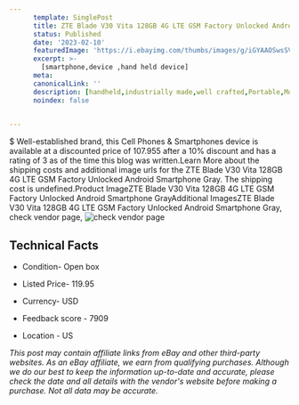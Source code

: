 ```yaml
---
      template: SinglePost
      title: ZTE Blade V30 Vita 128GB 4G LTE GSM Factory Unlocked Android Smartphone Gray
      status: Published
      date: '2023-02-10'
      featuredImage: 'https://i.ebayimg.com/thumbs/images/g/iGYAAOSwsSVjBCs3/s-l225.jpg'
      excerpt: >-
        [smartphone,device ,hand held device]
      meta:
      canonicalLink: ''
      description: [handheld,industrially made,well crafted,Portable,Mobile,Compact,Convenient,Lightweight,Maneuverable,Man-portable,Miniature,Carriable,Hand-held,Light,Holdable,Transportable,Mobile device,Pocket-sized,On-the-go,Wireless,Cordless,Compact size,Convenient size, smartphone,device ,hand held device]
      noindex: false

        
---
```

$
    Well-established brand, this Cell Phones & Smartphones device is available at a discounted price of 107.955 after a 10% discount and has a rating of 3 as of the time this blog was written.Learn More about the shipping costs and additional image urls for the ZTE Blade V30 Vita 128GB 4G LTE GSM Factory Unlocked Android Smartphone Gray. The shipping cost is undefined.Product ImageZTE Blade V30 Vita 128GB 4G LTE GSM Factory Unlocked Android Smartphone GrayAdditional ImagesZTE Blade V30 Vita 128GB 4G LTE GSM Factory Unlocked Android Smartphone Gray, check vendor page, ![check vendor page](https://origin-galleryplus.ebayimg.com/ws/web/125477640430_2_0_1/225x225.jpg,https://origin-galleryplus.ebayimg.com/ws/web/125477640430_3_0_1/225x225.jpg)
    
    

 ## Technical Facts 



     
      

 - Condition- Open box 


      

 - Listed Price- 119.95 


      

 - Currency- USD 


      

 - Feedback score - 7909 


      

 - Location - US 


      
      

 *_This post may contain affiliate links from eBay and other third-party websites. As an eBay affiliate, we earn from qualifying purchases. Although we do our best to keep the information up-to-date and accurate, please check the date and all details with the vendor's website before making a purchase. Not all data may be accurate._*



    
    
    
    
    